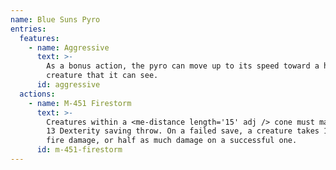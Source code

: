 ```yaml
---
name: Blue Suns Pyro
entries:
  features:
    - name: Aggressive
      text: >-
        As a bonus action, the pyro can move up to its speed toward a hostile
        creature that it can see.
      id: aggressive
  actions:
    - name: M-451 Firestorm
      text: >-
        Creatures within a <me-distance length='15' adj /> cone must make a DC
        13 Dexterity saving throw. On a failed save, a creature takes 14 (4d6)
        fire damage, or half as much damage on a successful one.
      id: m-451-firestorm
---
```

